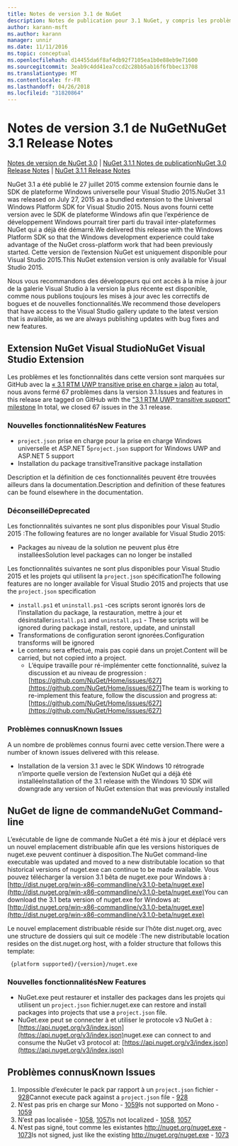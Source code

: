 ```yaml
---
title: Notes de version 3.1 de NuGet
description: Notes de publication pour 3.1 NuGet, y compris les problèmes connus, les correctifs de bogues, les fonctionnalités ajoutées et dcr.
author: karann-msft
ms.author: karann
manager: unnir
ms.date: 11/11/2016
ms.topic: conceptual
ms.openlocfilehash: d14455da6f8af4db92f7105ea1b0e88eb9e71600
ms.sourcegitcommit: 3eab9c4dd41ea7ccd2c28bb5ab16f6fbbec13708
ms.translationtype: MT
ms.contentlocale: fr-FR
ms.lasthandoff: 04/26/2018
ms.locfileid: "31820864"
---
```

# <a name="nuget-31-release-notes"></a><span data-ttu-id="aedac-103">Notes de version 3.1 de NuGet</span><span class="sxs-lookup"><span data-stu-id="aedac-103">NuGet 3.1 Release Notes</span></span>

<span data-ttu-id="aedac-104">[Notes de version de NuGet 3.0](../release-notes/nuget-3.0.0.md) | [NuGet 3.1.1 Notes de publication](../release-notes/nuget-3.1.1.md)</span><span class="sxs-lookup"><span data-stu-id="aedac-104">[NuGet 3.0 Release Notes](../release-notes/nuget-3.0.0.md) | [NuGet 3.1.1 Release Notes](../release-notes/nuget-3.1.1.md)</span></span>

<span data-ttu-id="aedac-105">NuGet 3.1 a été publié le 27 juillet 2015 comme extension fournie dans le SDK de plateforme Windows universelle pour Visual Studio 2015.</span><span class="sxs-lookup"><span data-stu-id="aedac-105">NuGet 3.1 was released on July 27, 2015 as a bundled extension to the Universal Windows Platform SDK for Visual Studio 2015.</span></span> <span data-ttu-id="aedac-106">Nous avons fourni cette version avec le SDK de plateforme Windows afin que l’expérience de développement Windows pourrait tirer parti du travail inter-plateformes NuGet qui a déjà été démarré.</span><span class="sxs-lookup"><span data-stu-id="aedac-106">We delivered this release with the Windows Platform SDK so that the Windows development experience could take advantage of the NuGet cross-platform work that had been previously started.</span></span> <span data-ttu-id="aedac-107">Cette version de l’extension NuGet est uniquement disponible pour Visual Studio 2015.</span><span class="sxs-lookup"><span data-stu-id="aedac-107">This NuGet extension version is only available for Visual Studio 2015.</span></span>

<span data-ttu-id="aedac-108">Nous vous recommandons des développeurs qui ont accès à la mise à jour de la galerie Visual Studio à la version la plus récente est disponible, comme nous publions toujours les mises à jour avec les correctifs de bogues et de nouvelles fonctionnalités.</span><span class="sxs-lookup"><span data-stu-id="aedac-108">We recommend those developers that have access to the Visual Studio gallery update to the latest version that is available, as we are always publishing updates with bug fixes and new features.</span></span>

## <a name="nuget-visual-studio-extension"></a><span data-ttu-id="aedac-109">Extension NuGet Visual Studio</span><span class="sxs-lookup"><span data-stu-id="aedac-109">NuGet Visual Studio Extension</span></span>

<span data-ttu-id="aedac-110">Les problèmes et les fonctionnalités dans cette version sont marquées sur GitHub avec la [« 3.1 RTM UWP transitive prise en charge » jalon](https://github.com/NuGet/Home/issues?utf8=%E2%9C%93&q=is%3Aclosed+milestone%3A%223.1+RTM+UWP+transitive+support%22+) au total, nous avons fermé 67 problèmes dans la version 3.1.</span><span class="sxs-lookup"><span data-stu-id="aedac-110">Issues and features in this release are tagged on GitHub with the ["3.1 RTM UWP transitive support" milestone](https://github.com/NuGet/Home/issues?utf8=%E2%9C%93&q=is%3Aclosed+milestone%3A%223.1+RTM+UWP+transitive+support%22+)  In total, we closed 67 issues in the 3.1 release.</span></span>

### <a name="new-features"></a><span data-ttu-id="aedac-111">Nouvelles fonctionnalités</span><span class="sxs-lookup"><span data-stu-id="aedac-111">New Features</span></span>

* <span data-ttu-id="aedac-112">`project.json` prise en charge pour la prise en charge Windows universelle et ASP.NET 5</span><span class="sxs-lookup"><span data-stu-id="aedac-112">`project.json` support for Windows UWP and ASP.NET 5 support</span></span>
* <span data-ttu-id="aedac-113">Installation du package transitive</span><span class="sxs-lookup"><span data-stu-id="aedac-113">Transitive package installation</span></span>

<span data-ttu-id="aedac-114">Description et la définition de ces fonctionnalités peuvent être trouvées ailleurs dans la documentation.</span><span class="sxs-lookup"><span data-stu-id="aedac-114">Description and definition of these features can be found elsewhere in the documentation.</span></span>

### <a name="deprecated"></a><span data-ttu-id="aedac-115">Déconseillé</span><span class="sxs-lookup"><span data-stu-id="aedac-115">Deprecated</span></span>

<span data-ttu-id="aedac-116">Les fonctionnalités suivantes ne sont plus disponibles pour Visual Studio 2015 :</span><span class="sxs-lookup"><span data-stu-id="aedac-116">The following features are no longer available for Visual Studio 2015:</span></span>

* <span data-ttu-id="aedac-117">Packages au niveau de la solution ne peuvent plus être installées</span><span class="sxs-lookup"><span data-stu-id="aedac-117">Solution level packages can no longer be installed</span></span>

<span data-ttu-id="aedac-118">Les fonctionnalités suivantes ne sont plus disponibles pour Visual Studio 2015 et les projets qui utilisent la `project.json` spécification</span><span class="sxs-lookup"><span data-stu-id="aedac-118">The following features are no longer available for Visual Studio 2015 and projects that use the `project.json` specification</span></span>

* <span data-ttu-id="aedac-119">`install.ps1` et `uninstall.ps1` -ces scripts seront ignorés lors de l’installation du package, la restauration, mettre à jour et désinstaller</span><span class="sxs-lookup"><span data-stu-id="aedac-119">`install.ps1` and `uninstall.ps1` - These scripts will be ignored during package install, restore, update, and uninstall</span></span>
* <span data-ttu-id="aedac-120">Transformations de configuration seront ignorées.</span><span class="sxs-lookup"><span data-stu-id="aedac-120">Configuration transforms will be ignored</span></span>
* <span data-ttu-id="aedac-121">Le contenu sera effectué, mais pas copié dans un projet.</span><span class="sxs-lookup"><span data-stu-id="aedac-121">Content will be carried, but not copied into a project.</span></span>
    * <span data-ttu-id="aedac-122">L’équipe travaille pour ré-implémenter cette fonctionnalité, suivez la discussion et au niveau de progression : [https://github.com/NuGet/Home/issues/627](https://github.com/NuGet/Home/issues/627)</span><span class="sxs-lookup"><span data-stu-id="aedac-122">The team is working to re-implement this feature, follow the discussion and progress at: [https://github.com/NuGet/Home/issues/627](https://github.com/NuGet/Home/issues/627)</span></span>


### <a name="known-issues"></a><span data-ttu-id="aedac-123">Problèmes connus</span><span class="sxs-lookup"><span data-stu-id="aedac-123">Known Issues</span></span>

<span data-ttu-id="aedac-124">A un nombre de problèmes connus fourni avec cette version.</span><span class="sxs-lookup"><span data-stu-id="aedac-124">There were a number of known issues delivered with this release.</span></span>

* <span data-ttu-id="aedac-125">Installation de la version 3.1 avec le SDK Windows 10 rétrograde n’importe quelle version de l’extension NuGet qui a déjà été installée</span><span class="sxs-lookup"><span data-stu-id="aedac-125">Installation of the 3.1 release with the Windows 10 SDK will downgrade any version of NuGet extension that was previously installed</span></span>

## <a name="nuget-command-line"></a><span data-ttu-id="aedac-126">NuGet de ligne de commande</span><span class="sxs-lookup"><span data-stu-id="aedac-126">NuGet Command-line</span></span>

<span data-ttu-id="aedac-127">L’exécutable de ligne de commande NuGet a été mis à jour et déplacé vers un nouvel emplacement distribuable afin que les versions historiques de nuget.exe peuvent continuer à disposition.</span><span class="sxs-lookup"><span data-stu-id="aedac-127">The NuGet command-line executable was updated and moved to a new distributable location so that historical versions of nuget.exe can continue to be made available.</span></span>  <span data-ttu-id="aedac-128">Vous pouvez télécharger la version 3.1 bêta de nuget.exe pour Windows à : [http://dist.nuget.org/win-x86-commandline/v3.1.0-beta/nuget.exe](http://dist.nuget.org/win-x86-commandline/v3.1.0-beta/nuget.exe)</span><span class="sxs-lookup"><span data-stu-id="aedac-128">You can download the 3.1 beta version of nuget.exe for Windows at: [http://dist.nuget.org/win-x86-commandline/v3.1.0-beta/nuget.exe](http://dist.nuget.org/win-x86-commandline/v3.1.0-beta/nuget.exe)</span></span>

<span data-ttu-id="aedac-129">Le nouvel emplacement distribuable réside sur l’hôte dist.nuget.org, avec une structure de dossiers qui suit ce modèle :</span><span class="sxs-lookup"><span data-stu-id="aedac-129">The new distributable location resides on the dist.nuget.org host, with a folder structure that follows this template:</span></span>

     {platform supported}/{version}/nuget.exe

### <a name="new-features"></a><span data-ttu-id="aedac-130">Nouvelles fonctionnalités</span><span class="sxs-lookup"><span data-stu-id="aedac-130">New Features</span></span>

* <span data-ttu-id="aedac-131">NuGet.exe peut restaurer et installer des packages dans les projets qui utilisent un `project.json` fichier.</span><span class="sxs-lookup"><span data-stu-id="aedac-131">nuget.exe can restore and install packages into projects that use a `project.json` file.</span></span>
* <span data-ttu-id="aedac-132">NuGet.exe peut se connecter à et utiliser le protocole v3 NuGet à : [https://api.nuget.org/v3/index.json](https://api.nuget.org/v3/index.json)</span><span class="sxs-lookup"><span data-stu-id="aedac-132">nuget.exe can connect to and consume the NuGet v3 protocol at: [https://api.nuget.org/v3/index.json](https://api.nuget.org/v3/index.json)</span></span>

## <a name="known-issues"></a><span data-ttu-id="aedac-133">Problèmes connus</span><span class="sxs-lookup"><span data-stu-id="aedac-133">Known Issues</span></span> ##

1.    <span data-ttu-id="aedac-134">Impossible d’exécuter le pack par rapport à un `project.json` fichier - [928](https://github.com/NuGet/Home/issues/928)</span><span class="sxs-lookup"><span data-stu-id="aedac-134">Cannot execute pack against a `project.json` file - [928](https://github.com/NuGet/Home/issues/928)</span></span>
2.    <span data-ttu-id="aedac-135">N’est pas pris en charge sur Mono - [1059](https://github.com/NuGet/Home/issues/1059)</span><span class="sxs-lookup"><span data-stu-id="aedac-135">Is not supported on Mono - [1059](https://github.com/NuGet/Home/issues/1059)</span></span>
3.    <span data-ttu-id="aedac-136">N’est pas localisée - [1058](https://github.com/NuGet/Home/issues/1058), [1057](https://github.com/NuGet/Home/issues/1057)</span><span class="sxs-lookup"><span data-stu-id="aedac-136">Is not localized - [1058](https://github.com/NuGet/Home/issues/1058),   [1057](https://github.com/NuGet/Home/issues/1057)</span></span>
4.    <span data-ttu-id="aedac-137">N’est pas signé, tout comme les existantes http://nuget.org/nuget.exe - [1073](https://github.com/NuGet/Home/issues/1073)</span><span class="sxs-lookup"><span data-stu-id="aedac-137">Is not signed, just like the existing http://nuget.org/nuget.exe - [1073](https://github.com/NuGet/Home/issues/1073)</span></span>
